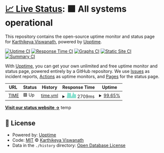 # [📈 Live Status](https://paranoidsp.github.io/uptime-t4e): <!--live status--> **🟩 All systems operational**

This repository contains the open-source uptime monitor and status page for [Karthikeya Viswanath](https://paranoidsp.github.io/uptime-t4e), powered by [Upptime](https://github.com/upptime/upptime).

[![Uptime CI](https://github.com/paranoidsp/uptime-t4e/workflows/Uptime%20CI/badge.svg)](https://github.com/paranoidsp/uptime-t4e/actions?query=workflow%3A%22Uptime+CI%22)
[![Response Time CI](https://github.com/paranoidsp/uptime-t4e/workflows/Response%20Time%20CI/badge.svg)](https://github.com/paranoidsp/uptime-t4e/actions?query=workflow%3A%22Response+Time+CI%22)
[![Graphs CI](https://github.com/paranoidsp/uptime-t4e/workflows/Graphs%20CI/badge.svg)](https://github.com/paranoidsp/uptime-t4e/actions?query=workflow%3A%22Graphs+CI%22)
[![Static Site CI](https://github.com/paranoidsp/uptime-t4e/workflows/Static%20Site%20CI/badge.svg)](https://github.com/paranoidsp/uptime-t4e/actions?query=workflow%3A%22Static+Site+CI%22)
[![Summary CI](https://github.com/paranoidsp/uptime-t4e/workflows/Summary%20CI/badge.svg)](https://github.com/paranoidsp/uptime-t4e/actions?query=workflow%3A%22Summary+CI%22)

With [Upptime](https://upptime.js.org), you can get your own unlimited and free uptime monitor and status page, powered entirely by a GitHub repository. We use [Issues](https://github.com/paranoidsp/uptime-t4e/issues) as incident reports, [Actions](https://github.com/paranoidsp/uptime-t4e/actions) as uptime monitors, and [Pages](https://paranoidsp.github.io/uptime-t4e) for the status page.

<!--start: status pages-->
<!-- This summary is generated by Upptime (https://github.com/upptime/upptime) -->
<!-- Do not edit this manually, your changes will be overwritten -->
<!-- prettier-ignore -->
| URL | Status | History | Response Time | Uptime |
| --- | ------ | ------- | ------------- | ------ |
| <img alt="" src="https://icons.duckduckgo.com/ip3/www.time4education.com.ico" height="13"> [TIME](https://www.time4education.com/) | 🟩 Up | [time.yml](https://github.com/paranoidsp/uptime-t4e/commits/HEAD/history/time.yml) | <details><summary><img alt="Response time graph" src="./graphs/time/response-time-week.png" height="20"> 2709ms</summary><br><a href="https://paranoidsp.github.io/uptime-t4e/history/time"><img alt="Response time 2352" src="https://img.shields.io/endpoint?url=https%3A%2F%2Fraw.githubusercontent.com%2Fparanoidsp%2Fuptime-t4e%2FHEAD%2Fapi%2Ftime%2Fresponse-time.json"></a><br><a href="https://paranoidsp.github.io/uptime-t4e/history/time"><img alt="24-hour response time 2351" src="https://img.shields.io/endpoint?url=https%3A%2F%2Fraw.githubusercontent.com%2Fparanoidsp%2Fuptime-t4e%2FHEAD%2Fapi%2Ftime%2Fresponse-time-day.json"></a><br><a href="https://paranoidsp.github.io/uptime-t4e/history/time"><img alt="7-day response time 2709" src="https://img.shields.io/endpoint?url=https%3A%2F%2Fraw.githubusercontent.com%2Fparanoidsp%2Fuptime-t4e%2FHEAD%2Fapi%2Ftime%2Fresponse-time-week.json"></a><br><a href="https://paranoidsp.github.io/uptime-t4e/history/time"><img alt="30-day response time 2709" src="https://img.shields.io/endpoint?url=https%3A%2F%2Fraw.githubusercontent.com%2Fparanoidsp%2Fuptime-t4e%2FHEAD%2Fapi%2Ftime%2Fresponse-time-month.json"></a><br><a href="https://paranoidsp.github.io/uptime-t4e/history/time"><img alt="1-year response time 2108" src="https://img.shields.io/endpoint?url=https%3A%2F%2Fraw.githubusercontent.com%2Fparanoidsp%2Fuptime-t4e%2FHEAD%2Fapi%2Ftime%2Fresponse-time-year.json"></a></details> | <details><summary><a href="https://paranoidsp.github.io/uptime-t4e/history/time">99.65%</a></summary><a href="https://paranoidsp.github.io/uptime-t4e/history/time"><img alt="All-time uptime 99.94%" src="https://img.shields.io/endpoint?url=https%3A%2F%2Fraw.githubusercontent.com%2Fparanoidsp%2Fuptime-t4e%2FHEAD%2Fapi%2Ftime%2Fuptime.json"></a><br><a href="https://paranoidsp.github.io/uptime-t4e/history/time"><img alt="24-hour uptime 100.00%" src="https://img.shields.io/endpoint?url=https%3A%2F%2Fraw.githubusercontent.com%2Fparanoidsp%2Fuptime-t4e%2FHEAD%2Fapi%2Ftime%2Fuptime-day.json"></a><br><a href="https://paranoidsp.github.io/uptime-t4e/history/time"><img alt="7-day uptime 99.65%" src="https://img.shields.io/endpoint?url=https%3A%2F%2Fraw.githubusercontent.com%2Fparanoidsp%2Fuptime-t4e%2FHEAD%2Fapi%2Ftime%2Fuptime-week.json"></a><br><a href="https://paranoidsp.github.io/uptime-t4e/history/time"><img alt="30-day uptime 99.92%" src="https://img.shields.io/endpoint?url=https%3A%2F%2Fraw.githubusercontent.com%2Fparanoidsp%2Fuptime-t4e%2FHEAD%2Fapi%2Ftime%2Fuptime-month.json"></a><br><a href="https://paranoidsp.github.io/uptime-t4e/history/time"><img alt="1-year uptime 99.99%" src="https://img.shields.io/endpoint?url=https%3A%2F%2Fraw.githubusercontent.com%2Fparanoidsp%2Fuptime-t4e%2FHEAD%2Fapi%2Ftime%2Fuptime-year.json"></a></details>

<!--end: status pages-->

[**Visit our status website →**](https://paranoidsp.github.io/uptime-t4e)
temp

## 📄 License

- Powered by: [Upptime](https://github.com/upptime/upptime)
- Code: [MIT](./LICENSE) © [Karthikeya Viswanath](https://paranoidsp.github.io/uptime-t4e)
- Data in the `./history` directory: [Open Database License](https://opendatacommons.org/licenses/odbl/1-0/)
